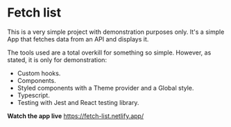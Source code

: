 # Fetch list

This is a very simple project with demonstration purposes only. It's a simple App that fetches data from an API and displays it.

The tools used are a total overkill for something so simple. However, as stated, it is only for demonstration:

- Custom hooks.
- Components.
- Styled components with a Theme provider and a Global style.
- Typescript.
- Testing with Jest and React testing library.

**Watch the app live**
https://fetch-list.netlify.app/

